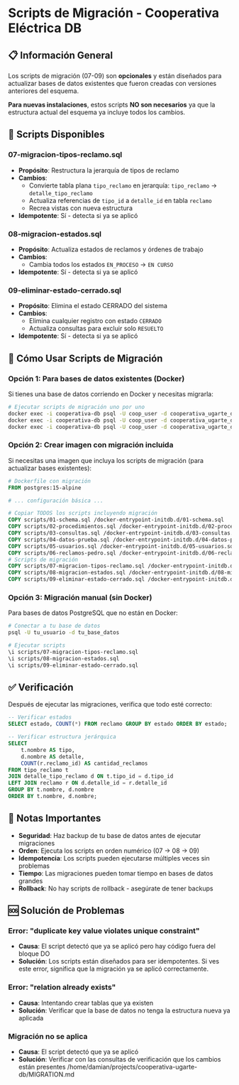 # Scripts de Migración - Cooperativa Eléctrica DB

## 📋 Información General

Los scripts de migración (07-09) son **opcionales** y están diseñados para actualizar bases de datos existentes que fueron creadas con versiones anteriores del esquema.

**Para nuevas instalaciones**, estos scripts **NO son necesarios** ya que la estructura actual del esquema ya incluye todos los cambios.

## 🔄 Scripts Disponibles

### 07-migracion-tipos-reclamo.sql
- **Propósito**: Restructura la jerarquía de tipos de reclamo
- **Cambios**:
  - Convierte tabla plana `tipo_reclamo` en jerarquía: `tipo_reclamo` → `detalle_tipo_reclamo`
  - Actualiza referencias de `tipo_id` a `detalle_id` en tabla `reclamo`
  - Recrea vistas con nueva estructura
- **Idempotente**: Sí - detecta si ya se aplicó

### 08-migracion-estados.sql
- **Propósito**: Actualiza estados de reclamos y órdenes de trabajo
- **Cambios**:
  - Cambia todos los estados `EN_PROCESO` → `EN CURSO`
- **Idempotente**: Sí - detecta si ya se aplicó

### 09-eliminar-estado-cerrado.sql
- **Propósito**: Elimina el estado CERRADO del sistema
- **Cambios**:
  - Elimina cualquier registro con estado `CERRADO`
  - Actualiza consultas para excluir solo `RESUELTO`
- **Idempotente**: Sí - detecta si ya se aplicó

## 🚀 Cómo Usar Scripts de Migración

### Opción 1: Para bases de datos existentes (Docker)

Si tienes una base de datos corriendo en Docker y necesitas migrarla:

```bash
# Ejecutar scripts de migración uno por uno
docker exec -i cooperativa-db psql -U coop_user -d cooperativa_ugarte_db < scripts/07-migracion-tipos-reclamo.sql
docker exec -i cooperativa-db psql -U coop_user -d cooperativa_ugarte_db < scripts/08-migracion-estados.sql
docker exec -i cooperativa-db psql -U coop_user -d cooperativa_ugarte_db < scripts/09-eliminar-estado-cerrado.sql
```

### Opción 2: Crear imagen con migración incluida

Si necesitas una imagen que incluya los scripts de migración (para actualizar bases existentes):

```dockerfile
# Dockerfile con migración
FROM postgres:15-alpine

# ... configuración básica ...

# Copiar TODOS los scripts incluyendo migración
COPY scripts/01-schema.sql /docker-entrypoint-initdb.d/01-schema.sql
COPY scripts/02-procedimientos.sql /docker-entrypoint-initdb.d/02-procedimientos.sql
COPY scripts/03-consultas.sql /docker-entrypoint-initdb.d/03-consultas.sql
COPY scripts/04-datos-prueba.sql /docker-entrypoint-initdb.d/04-datos-prueba.sql
COPY scripts/05-usuarios.sql /docker-entrypoint-initdb.d/05-usuarios.sql
COPY scripts/06-reclamos-pedro.sql /docker-entrypoint-initdb.d/06-reclamos-pedro.sql
# Scripts de migración
COPY scripts/07-migracion-tipos-reclamo.sql /docker-entrypoint-initdb.d/07-migracion-tipos-reclamo.sql
COPY scripts/08-migracion-estados.sql /docker-entrypoint-initdb.d/08-migracion-estados.sql
COPY scripts/09-eliminar-estado-cerrado.sql /docker-entrypoint-initdb.d/09-eliminar-estado-cerrado.sql
```

### Opción 3: Migración manual (sin Docker)

Para bases de datos PostgreSQL que no están en Docker:

```bash
# Conectar a tu base de datos
psql -U tu_usuario -d tu_base_datos

# Ejecutar scripts
\i scripts/07-migracion-tipos-reclamo.sql
\i scripts/08-migracion-estados.sql
\i scripts/09-eliminar-estado-cerrado.sql
```

## ✅ Verificación

Después de ejecutar las migraciones, verifica que todo esté correcto:

```sql
-- Verificar estados
SELECT estado, COUNT(*) FROM reclamo GROUP BY estado ORDER BY estado;

-- Verificar estructura jerárquica
SELECT
    t.nombre AS tipo,
    d.nombre AS detalle,
    COUNT(r.reclamo_id) AS cantidad_reclamos
FROM tipo_reclamo t
JOIN detalle_tipo_reclamo d ON t.tipo_id = d.tipo_id
LEFT JOIN reclamo r ON d.detalle_id = r.detalle_id
GROUP BY t.nombre, d.nombre
ORDER BY t.nombre, d.nombre;
```

## 📝 Notas Importantes

- **Seguridad**: Haz backup de tu base de datos antes de ejecutar migraciones
- **Orden**: Ejecuta los scripts en orden numérico (07 → 08 → 09)
- **Idempotencia**: Los scripts pueden ejecutarse múltiples veces sin problemas
- **Tiempo**: Las migraciones pueden tomar tiempo en bases de datos grandes
- **Rollback**: No hay scripts de rollback - asegúrate de tener backups

## 🆘 Solución de Problemas

### Error: "duplicate key value violates unique constraint"
- **Causa**: El script detectó que ya se aplicó pero hay código fuera del bloque DO
- **Solución**: Los scripts están diseñados para ser idempotentes. Si ves este error, significa que la migración ya se aplicó correctamente.

### Error: "relation already exists"
- **Causa**: Intentando crear tablas que ya existen
- **Solución**: Verificar que la base de datos no tenga la estructura nueva ya aplicada

### Migración no se aplica
- **Causa**: El script detectó que ya se aplicó
- **Solución**: Verificar con las consultas de verificación que los cambios están presentes</content>
<parameter name="filePath">/home/damian/projects/cooperativa-ugarte-db/MIGRATION.md